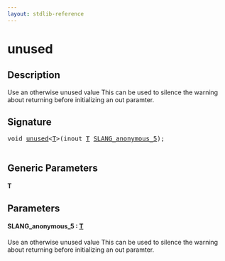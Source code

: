 ```yaml
---
layout: stdlib-reference
---
```


# unused

## Description

Use an otherwise unused value
This can be used to silence the warning about returning before initializing an out paramter.




## Signature 

<pre>
<span class="code_keyword">void</span> <a href="unused.html">unused</a>&lt;<a href="unused.html#typeparam-T" class="code_type">T</a>&gt;(<span class="code_keyword">inout</span> <a href="unused.html#typeparam-T" class="code_type">T</a> <a href="unused.html#decl-SLANG_anonymous_5" class="code_param">SLANG_anonymous_5</a>);

</pre>

## Generic Parameters

####  <a id="typeparam-T"></a>T

## Parameters

####  <a id="decl-SLANG_anonymous_5"></a>SLANG\_anonymous\_5  : [T](unused.html#typeparam-T)
Use an otherwise unused value
This can be used to silence the warning about returning before initializing an out paramter.


